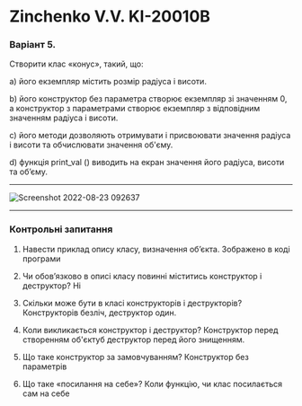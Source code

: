 # Zinchenko V.V. KI-20010B

### Варіант 5.

Створити клас «конус», такий, що:

а) його екземпляр містить розмір радіуса і висоти.

b) його конструктор без параметра створює екземпляр зі значенням 0, а
конструктор з параметрами створює екземпляр з відповідним значенням
радіуса і висоти.

c) його методи дозволяють отримувати і присвоювати значення радіуса і
висоти та обчислювати значення об'єму.

d) функція print_val () виводить на екран значення його радіуса, висоти та
об’єму.

---

![Screenshot 2022-08-23 092637](https://user-images.githubusercontent.com/75172188/1860865-2effc9db-3374-44eb-b234-08dc8f2c0c04.png)

---
### Контрольні запитання

1. Навести приклад опису класу, визначення об’єкта. Зображено в коді програми

2. Чи обов’язково в описі класу повинні міститись конструктор і
деструктор? Ні

3. Скільки може бути в класі конструкторів і деструкторів?  Конструкторів безліч, деструктор один.

4. Коли викликається конструктор і деструктор?  Конструктор перед створенням об'єктуб деструктор перед його знищенням.

5. Що таке конструктор за замовчуванням?  Конструктор без параметрів

6. Що таке «посилання на себе»? Коли функцію, чи клас посилається сам на себе
